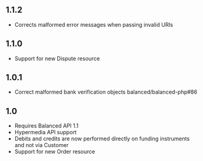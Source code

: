 ## 1.1.2

* Corrects malformed error messages when passing invalid URIs

## 1.1.0

* Support for new Dispute resource


## 1.0.1

* Correct malformed bank verification objects balanced/balanced-php#86


## 1.0

* Requires Balanced API 1.1
* Hypermedia API support
* Debits and credits are now performed directly on funding instruments and not via Customer
* Support for new Order resource
